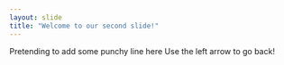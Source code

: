 ```yaml
---
layout: slide
title: "Welcome to our second slide!"
---
```

Pretending to add some punchy line here
Use the left arrow to go back!
